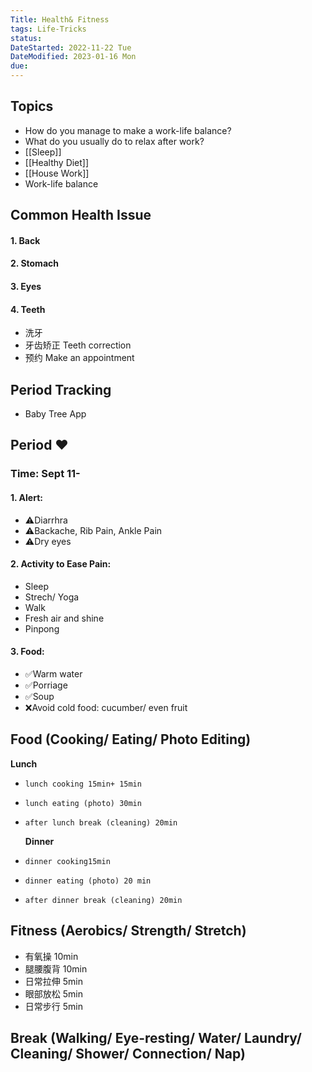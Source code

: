 ```yaml
---
Title: Health& Fitness
tags: Life-Tricks
status:
DateStarted: 2022-11-22 Tue
DateModified: 2023-01-16 Mon
due:
---
```


## Topics

- How do you manage to make a work-life balance?
- What do you usually do to relax after work?
- [[Sleep]]
- [[Healthy Diet]]
- [[House Work]]
- Work-life balance

## Common Health Issue

#### 1. Back

#### 2. Stomach

#### 3. Eyes

#### 4. Teeth

- 洗牙
- 牙齿矫正 Teeth correction
- 预约 Make an appointment

## Period Tracking

- Baby Tree App

## Period ❤️

### Time: Sept 11-

#### 1. Alert:

- ⚠️Diarrhra
- ⚠️Backache, Rib Pain, Ankle Pain
- ⚠️Dry eyes

#### 2. Activity to Ease Pain:

- Sleep
- Strech/ Yoga
- Walk
- Fresh air and shine
- Pinpong

#### 3. Food:

- ✅Warm water
- ✅Porriage
- ✅Soup
- ❌Avoid cold food: cucumber/ even fruit

## Food (Cooking/ Eating/ Photo Editing)

**Lunch**

-     lunch cooking 15min+ 15min
-     lunch eating (photo) 30min
-     after lunch break (cleaning) 20min
  **Dinner**
-     dinner cooking15min
-     dinner eating (photo) 20 min
-     after dinner break (cleaning) 20min

## Fitness (Aerobics/ Strength/ Stretch)

- 有氧操 10min
- 腿腰腹背 10min
- 日常拉伸 5min
- 眼部放松 5min
- 日常步行 5min

## Break (Walking/ Eye-resting/ Water/ Laundry/ Cleaning/ Shower/ Connection/ Nap)
